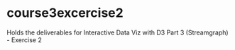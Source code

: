 # course3excercise2
Holds the deliverables for Interactive Data Viz with D3 Part 3 (Streamgraph) - Exercise 2
